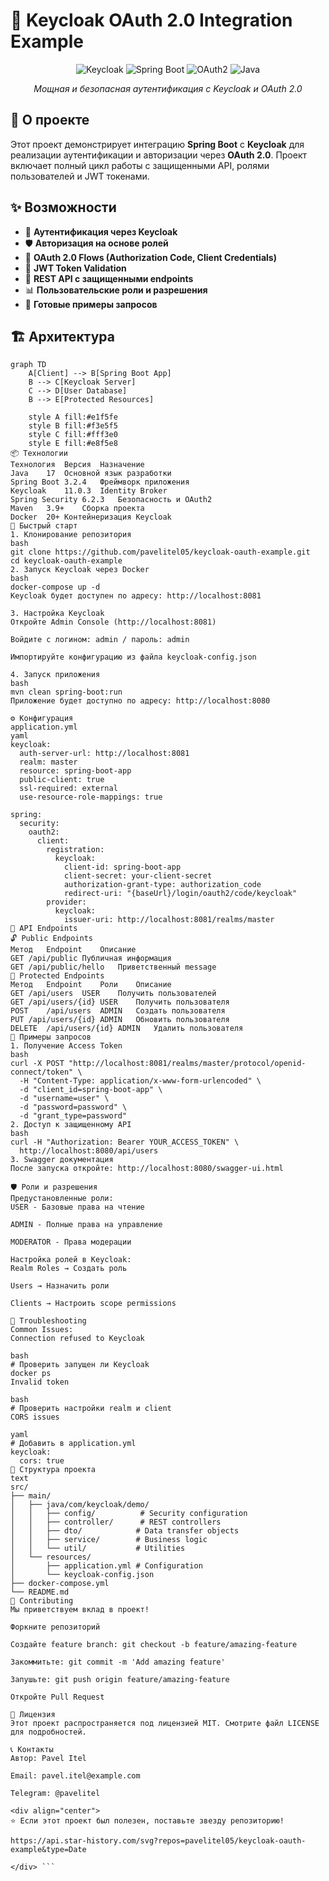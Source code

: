 # 🔐 Keycloak OAuth 2.0 Integration Example

<div align="center">

![Keycloak](https://img.shields.io/badge/Keycloak-11.0.3-FF6900?style=for-the-badge&logo=keycloak)
![Spring Boot](https://img.shields.io/badge/Spring%20Boot-3.2.4-6DB33F?style=for-the-badge&logo=springboot)
![OAuth2](https://img.shields.io/badge/OAuth%202.0-2.5.6-EB5424?style=for-the-badge&logo=oauth)
![Java](https://img.shields.io/badge/Java-17-007396?style=for-the-badge&logo=openjdk)

*Мощная и безопасная аутентификация с Keycloak и OAuth 2.0*

</div>

## 🎯 О проекте

Этот проект демонстрирует интеграцию **Spring Boot** с **Keycloak** для реализации аутентификации и авторизации через **OAuth 2.0**. Проект включает полный цикл работы с защищенными API, ролями пользователей и JWT токенами.

## ✨ Возможности

- 🔐 **Аутентификация через Keycloak**
- 🛡️ **Авторизация на основе ролей**
- 📱 **OAuth 2.0 Flows (Authorization Code, Client Credentials)**
- 🔑 **JWT Token Validation**
- 🚀 **REST API с защищенными endpoints**
- 📊 **Пользовательские роли и разрешения**
- 🧪 **Готовые примеры запросов**

## 🏗️ Архитектура

```mermaid
graph TD
    A[Client] --> B[Spring Boot App]
    B --> C[Keycloak Server]
    C --> D[User Database]
    B --> E[Protected Resources]
    
    style A fill:#e1f5fe
    style B fill:#f3e5f5
    style C fill:#fff3e0
    style E fill:#e8f5e8
📦 Технологии
Технология	Версия	Назначение
Java	17	Основной язык разработки
Spring Boot	3.2.4	Фреймворк приложения
Keycloak	11.0.3	Identity Broker
Spring Security	6.2.3	Безопасность и OAuth2
Maven	3.9+	Сборка проекта
Docker	20+	Контейнеризация Keycloak
🚀 Быстрый старт
1. Клонирование репозитория
bash
git clone https://github.com/pavelitel05/keycloak-oauth-example.git
cd keycloak-oauth-example
2. Запуск Keycloak через Docker
bash
docker-compose up -d
Keycloak будет доступен по адресу: http://localhost:8081

3. Настройка Keycloak
Откройте Admin Console (http://localhost:8081)

Войдите с логином: admin / пароль: admin

Импортируйте конфигурацию из файла keycloak-config.json

4. Запуск приложения
bash
mvn clean spring-boot:run
Приложение будет доступно по адресу: http://localhost:8080

⚙️ Конфигурация
application.yml
yaml
keycloak:
  auth-server-url: http://localhost:8081
  realm: master
  resource: spring-boot-app
  public-client: true
  ssl-required: external
  use-resource-role-mappings: true

spring:
  security:
    oauth2:
      client:
        registration:
          keycloak:
            client-id: spring-boot-app
            client-secret: your-client-secret
            authorization-grant-type: authorization_code
            redirect-uri: "{baseUrl}/login/oauth2/code/keycloak"
        provider:
          keycloak:
            issuer-uri: http://localhost:8081/realms/master
📡 API Endpoints
🔓 Public Endpoints
Метод	Endpoint	Описание
GET	/api/public	Публичная информация
GET	/api/public/hello	Приветственный message
🔐 Protected Endpoints
Метод	Endpoint	Роли	Описание
GET	/api/users	USER	Получить пользователей
GET	/api/users/{id}	USER	Получить пользователя
POST	/api/users	ADMIN	Создать пользователя
PUT	/api/users/{id}	ADMIN	Обновить пользователя
DELETE	/api/users/{id}	ADMIN	Удалить пользователя
🧪 Примеры запросов
1. Получение Access Token
bash
curl -X POST "http://localhost:8081/realms/master/protocol/openid-connect/token" \
  -H "Content-Type: application/x-www-form-urlencoded" \
  -d "client_id=spring-boot-app" \
  -d "username=user" \
  -d "password=password" \
  -d "grant_type=password"
2. Доступ к защищенному API
bash
curl -H "Authorization: Bearer YOUR_ACCESS_TOKEN" \
  http://localhost:8080/api/users
3. Swagger документация
После запуска откройте: http://localhost:8080/swagger-ui.html

🛡️ Роли и разрешения
Предустановленные роли:
USER - Базовые права на чтение

ADMIN - Полные права на управление

MODERATOR - Права модерации

Настройка ролей в Keycloak:
Realm Roles → Создать роль

Users → Назначить роли

Clients → Настроить scope permissions

🐛 Troubleshooting
Common Issues:
Connection refused to Keycloak

bash
# Проверить запущен ли Keycloak
docker ps
Invalid token

bash
# Проверить настройки realm и client
CORS issues

yaml
# Добавить в application.yml
keycloak:
  cors: true
📂 Структура проекта
text
src/
├── main/
│   ├── java/com/keycloak/demo/
│   │   ├── config/          # Security configuration
│   │   ├── controller/      # REST controllers
│   │   ├── dto/            # Data transfer objects
│   │   ├── service/        # Business logic
│   │   └── util/           # Utilities
│   └── resources/
│       ├── application.yml # Configuration
│       └── keycloak-config.json
├── docker-compose.yml
└── README.md
🤝 Contributing
Мы приветствуем вклад в проект!

Форкните репозиторий

Создайте feature branch: git checkout -b feature/amazing-feature

Закоммитьте: git commit -m 'Add amazing feature'

Запушьте: git push origin feature/amazing-feature

Откройте Pull Request

📜 Лицензия
Этот проект распространяется под лицензией MIT. Смотрите файл LICENSE для подробностей.

📞 Контакты
Автор: Pavel Itel

Email: pavel.itel@example.com

Telegram: @pavelitel

<div align="center">
⭐ Если этот проект был полезен, поставьте звезду репозиторию!

https://api.star-history.com/svg?repos=pavelitel05/keycloak-oauth-example&type=Date

</div> ```